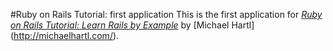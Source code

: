 #Ruby on Rails Tutorial: first application 
This is the first application for [*Ruby on Rails Tutorial: Learn Rails by Example*](http://railstutorial.org/) by [Michael Hartl] (http://michaelhartl.com/).
